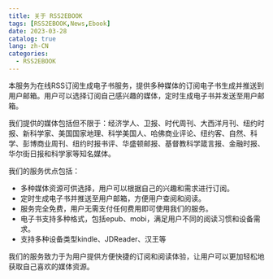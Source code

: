 ```yaml
---
title: 关于 RSS2EBOOK
tags: [RSS2EBOOK,News,Ebook]
date: 2023-03-28
catalog: true
lang: zh-CN
categories: 
  - RSS2EBOOK
---
```



本服务为在线RSS订阅生成电子书服务，提供多种媒体的订阅电子书生成并推送到用户邮箱。用户可以选择订阅自己感兴趣的媒体，定时生成电子书并发送至用户邮箱。

我们提供的媒体包括但不限于：经济学人、卫报、时代周刊、大西洋月刊、纽约时报、新科学家、美国国家地理、科学美国人、哈佛商业评论、纽约客、自然、科学、彭博商业周刊、纽约时报书评、华盛顿邮报、基督教科学箴言报、金融时报、华尔街日报和科学家等知名媒体。

我们的服务优点包括：

- 多种媒体资源可供选择，用户可以根据自己的兴趣和需求进行订阅。
- 定时生成电子书并推送至用户邮箱，方便用户查阅和阅读。
- 服务完全免费，用户无需支付任何费用即可使用我们的服务。
- 电子书支持多种格式，包括epub、mobi，满足用户不同的阅读习惯和设备需求。
- 支持多种设备类型kindle、JDReader、汉王等

我们的服务致力于为用户提供方便快捷的订阅和阅读体验，让用户可以更加轻松地获取自己喜欢的媒体资源。
